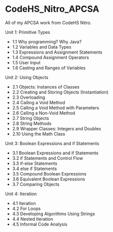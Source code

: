 # CodeHS_Nitro_APCSA
All of my APCSA work from CodeHS Nitro.

Unit 1: Primitive Types
 - 1.1 Why programming? Why Java?
 - 1.2 Variables and Data Types
 - 1.3 Expressions and Assignment Statements
 - 1.4 Compound Assignment Operators
 - 1.5 User Input
 - 1.6 Casting and Ranges of Variables

Unit 2: Using Objects
 - 2.1 Objects: Instances of Classes
 - 2.2 Creating and Storing Objects (Instantiation)
 - 2.3 Overloading
 - 2.4 Calling a Void Method
 - 2.5 Calling a Void Method with Parameters
 - 2.6 Calling a Non-Void Method
 - 2.7 String Objects
 - 2.8 String Methods
 - 2.9 Wrapper Classes: Integers and Doubles
 - 2.10 Using the Math Class

Unit 3: Boolean Expressions and if Statements
 - 3.1 Boolean Expressions and if Statements
 - 3.2 if Statements and Control Flow
 - 3.3 if-else Statements
 - 3.4 else if Statements
 - 3.5 Compound Boolean Expressions
 - 3.6 Equivalent Boolean Expressions
 - 3.7 Comparing Objects

Unit 4: Iteration
 - 4.1 Iteration
 - 4.2 For Loops
 - 4.3 Developing Algorithms Using Strings
 - 4.4 Nested Iteration
 - 4.5 Informal Code Analysis
